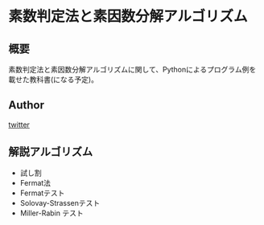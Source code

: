 # 素数判定法と素因数分解アルゴリズム

## 概要

素数判定法と素因数分解アルゴリズムに関して、Pythonによるプログラム例を載せた教科書(になる予定)。

## Author

[twitter](https://twitter.com/haru_44)

## 解説アルゴリズム

* 試し割
* Fermat法
* Fermatテスト
* Solovay-Strassenテスト
* Miller-Rabin テスト

